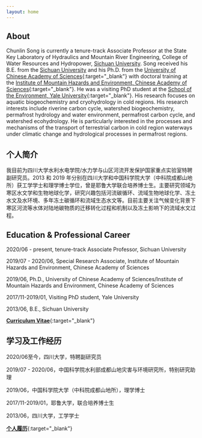 ```yaml
---
layout: home
---
```


## About

Chunlin Song is currently a tenure-track Associate Professor at the State Key Laboratory of Hydraulics and Mountain River Engineering, College of Water Resources and Hydropower, [Sichuan University](http://en.scu.edu.cn/). Song received his B.E. from the [Sichuan University](http://en.scu.edu.cn/) and his Ph.D. from the [University of Chinese Academy of Sciences](http://english.ucas.ac.cn/){:target="_blank"} with doctoral training at the [Institute of Mountain Hazards and Environment, Chinese Academy of Sciences](http://english.imde.cas.cn/){:target="_blank"}. He was a visiting PhD student at the [School of the Environment, Yale University](https://environment.yale.edu/){:target="_blank"}. His research focuses on aquatic biogeochemistry and cryohydrology in cold regions. His research interests include riverine carbon cycle, watershed biogeochemistry, permafrost hydrology and water environment, permafrost carbon cycle, and watershed ecohydrology. He is particularly interested in the processes and mechanisms of the transport of terrestrial carbon in cold region waterways under climatic change and hydrological processes in permafrost regions.

## 个人简介

我目前为四川大学水利水电学院/水力学与山区河流开发保护国家重点实验室特聘副研究员。2013 和 2019 年分别在四川大学和中国科学院大学（中科院成都山地所）获工学学士和理学博士学位，曾是耶鲁大学联合培养博士生。主要研究领域为寒区水文学和生物地球化学，研究兴趣包括河流碳循环、流域生物地球化学、冻土水文及水环境、多年冻土碳循环和流域生态水文等。目前主要关注气候变化背景下寒区河流等水体对陆地碳物质的迁移转化过程和机制以及冻土影响下的流域水文过程。

## Education & Professional Career

2020/06 - present, tenure-track Associate Professor, Sichuan University

2019/07 - 2020/06, Special Research Associate, Institute of Mountain Hazards and Environment, Chinese Academy of Sciences

2019/06, Ph.D., University of Chinese Academy of Sciences/Institute of Mountain Hazards and Environment, Chinese Academy of Sciences

2017/11-2019/01, Visiting PhD student, Yale University

2013/06, B.E., Sichuan University

[**Curriculum Vitae**](https://songchunlin.net/files/others/songchunlin_cv.pdf){:target="_blank"}

## 学习及工作经历

2020/06至今，四川大学，特聘副研究员

2019/07 - 2020/06，中国科学院水利部成都山地灾害与环境研究所，特别研究助理

2019/06，中国科学院大学（中科院成都山地所），理学博士

2017/11-2019/01，耶鲁大学，联合培养博士生

2013/06，四川大学，工学学士

[**个人履历**](http://cwrh.scu.edu.cn/index/teachershow-80-148-324-1.html){:target="_blank"}